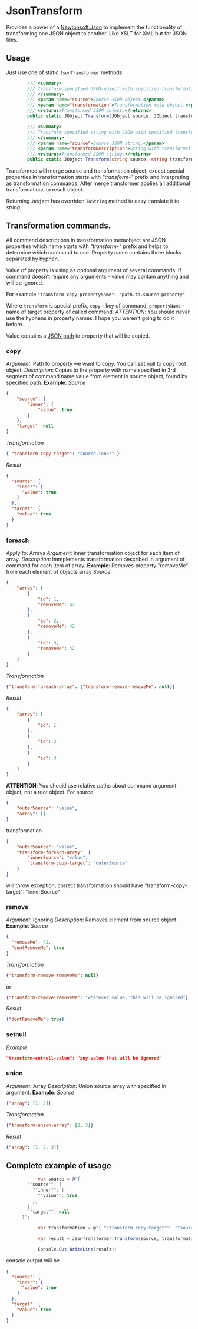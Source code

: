 # JsonTransform
Provides a power of a [Newtonsoft.Json](https://github.com/JamesNK/Newtonsoft.Json/)
to implement the functionality of transforming one JSON object to another. Like XSLT for XML but for JSON files.

## Usage
Just use one of static `JsonTransformer` methods
```c#
		/// <summary>
		/// Transform specified JSON-object with specified transformation.
		/// </summary>
		/// <param name="source">Source JSON-object.</param>
		/// <param name="transformation">Transformation meta object.</param>
		/// <returns>Transformed JSON-object.</returns>
		public static JObject Transform(JObject source, JObject transformation)

		/// <summary>
		/// Transform specified string with JSON with specified transformation.
		/// </summary>
		/// <param name="source">Source JSON string.</param>
		/// <param name="transformDescription">String with transformation meta.</param>
		/// <returns>Transformed JSON-string.</returns>
		public static JObject Transform(string source, string transformDescription)
```

Transformed will merge source and transformation object, except special properties in transformation starts with *"transform-"* prefix
and interpreting as transformation commands. After merge transformer applies all additional transformations to result object.

Returning `JObject` has overriden `ToString` method to easy translate it to *string*.

## Transformation commands.

All command descriptions in transformation metaobject are JSON properties which name starts with *"transform-"* prefix
and helps to determine which command to use. Property name contains three blocks separated by hyphen.

Value of property is using as optional argument of several commands.
If command doesn't require any arguments - value may contain anything and will be ignored.

For example 
`"transform-copy-propertyName": "path.to.source.property"`

Where `transform` is special prefix,
`copy` - key of command,
`propertyName` - name of target property of called command.
*ATTENTION*: You should never use the hyphens in property names. I hope you weren't going to do it before.

Value contains a [JSON path](https://stackoverflow.com/tags/jsonpath) to property that will be copied.

### copy
*Argument*: Path to property we want to copy. You can set null to copy root object.
*Description*: Copies to the property with name specified in 3rd segment of command name value from element in source object, found by specified path.
**Example**:
*Source*
```json
{
	"source": {
		"inner": {
			"value": true
		}
	},
	"target": null
}
```
*Transformation*
```json
{ "transform-copy-target": "source.inner" }
```
*Result*
```json
{
  "source": {
    "inner": {
      "value": true
    }
  },
  "target": {
    "value": true
  }
}
```

### foreach
*Apply to*: Arrays
*Argument*: Inner transformation object for each item of array.
*Description*: Immplements transformation described in argument of command for each item of array.
**Example**: Removes property "removeMe" from each element of objects array
*Source*
```json
{
    "array": [
        {
            "id": 1,
            "removeMe": 42
        },
        {
            "id": 2,
            "removeMe": 42
        },
        {
            "id": 3,
            "removeMe": 42
        }
    ]
}
```
*Transformation*
```json
{"transform-foreach-array": {"transform-remove-removeMe": null}}
```
*Result*
```json
{
    "array": [
        {
            "id": 1
        },
        {
            "id": 2
        },
        {
            "id": 3
        }
    ]
}
```

**ATTENTION**: You should use relative paths about command argument object, not a root object.
For source
```json
{
    "outerSource": "value",
    "array": []
}
```
transformation
```json
{
    "outerSource": "value",
    "transform-foreach-array": {
        "innerSource": "value",
        "transform-copy-target": "outerSource"
    }
}
```
will throw exception, correct transformation should have "transform-copy-target": "innerSource"

### remove
*Argument*: Ignoring
*Description*: Removes element from source object.
**Example**:
*Source*
```json
{
  "removeMe": 42,
  "dontRemoveMe": true
}
```
*Transformation*
```json
{"transform-remove-removeMe": null}
```
or
```json
{"transform-remove-removeMe": "whatever value. this wiil be ignored"}
```
*Result*
```json
{"dontRemoveMe": true}
```
### setnull
*Example*:
```json
"transform-setnull-value": "any value that will be ignored"
```


### union
*Argument*: Array
*Description*: Union source array with specified in argument.
**Example**:
*Source*
```json
{"array": [1, 2]}
```
*Transformation*
```json
{"transform-union-array": [2, 3]}
```
*Result*
```json
{"array": [1, 2, 3]}
```

## Complete example of usage
```c#
			var source = @"{
        ""source"": {
          ""inner"": {
            ""value"": true
          },
        },
        ""target"": null
      }";

			var transformation = @"{ ""transform-copy-target"": ""source.inner"" }";

			var result = JsonTransformer.Transform(source, transformation).ToString();

			Console.Out.WriteLine(result);
```

console output will be
```json
{
  "source": {
    "inner": {
      "value": true
    }
  },
  "target": {
    "value": true
  }
}
```

